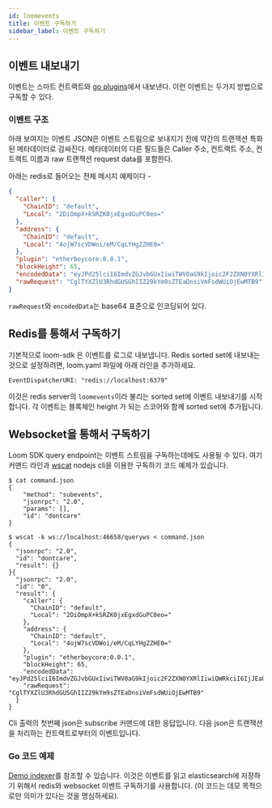 ```yaml
---
id: loomevents
title: 이벤트 구독하기
sidebar_label: 이벤트 구독하기
---
```

## 이벤트 내보내기

이벤트는 스마트 컨트랙트와 [go plugins](./goloomevents)에서 내보낸다. 이런 이벤트는 두가지 방법으로 구독할 수 있다.

### 이벤트 구조

아래 보여지는 이벤트 JSON은 이벤트 스트림으로 보내지기 전에 약간의 트랜잭션 특화된 메타데이터로 감싸진다. 메타데이터의 다른 필드들은 Caller 주소, 컨트랙트 주소, 컨트랙트 이름과 raw 트랜잭션 request data를 포함한다.

아래는 redis로 들어오는 전체 메시지 예제이다 -

```json
{
  "caller": {
    "ChainID": "default",
    "Local": "2DiOmpX+kSRZK0jxEgxdGuPC0eo="
  },
  "address": {
    "ChainID": "default",
    "Local": "4ojW7scVDWoi/eM/CqLYHgZZHE0="
  },
  "plugin": "etherboycore:0.0.1",
  "blockHeight": 65,
  "encodedData": "eyJPd25lciI6ImdvZGJvbGUxIiwiTWV0aG9kIjoic2F2ZXN0YXRlIiwiQWRkciI6IjJEaU9tcFgra1NSWkswanhFZ3hkR3VQQzBlbz0iLCJWYWx1ZSI6MTAxMH0=",
  "rawRequest": "CglTYXZlU3RhdGUSGhIIZ29kYm9sZTEaDnsiVmFsdWUiOjEwMTB9"
}
```

`rawRequest`와 `encodedData`는 base64 표준으로 인코딩되어 있다.

## Redis를 통해서 구독하기

기본적으로 loom-sdk 은 이벤트를 로그로 내보냅니다. Redis sorted set에 내보내는 것으로 설정하려면, loom.yaml 파일에 아래 라인을 추가하세요.

    EventDispatcherURI: "redis://localhost:6379"
    

이것은 redis server의 `loomevents`이라 불리는 sorted set에 이벤트 내보내기를 시작합니다. 각 이벤트는 블록체인 height 가 되는 스코어와 함께 sorted set에 추가됩니다.

## Websocket을 통해서 구독하기

Loom SDK query endpoint는 이벤트 스트림을 구독하는데에도 사용될 수 있다. 여기 커맨드 라인과 [wscat](https://www.npmjs.com/package/wscat2) nodejs cli을 이용한 구독하기 코드 예제가 있습니다.

    $ cat command.json
    {
        "method": "subevents",
        "jsonrpc": "2.0",
        "params": [],
        "id": "dontcare"
    }
    
    $ wscat -k ws://localhost:46658/queryws < command.json
    {
      "jsonrpc": "2.0",
      "id": "dontcare",
      "result": {}
    }{
      "jsonrpc": "2.0",
      "id": "0",
      "result": {
        "caller": {
          "ChainID": "default",
          "Local": "2DiOmpX+kSRZK0jxEgxdGuPC0eo="
        },
        "address": {
          "ChainID": "default",
          "Local": "4ojW7scVDWoi/eM/CqLYHgZZHE0="
        },
        "plugin": "etherboycore:0.0.1",
        "blockHeight": 65,
        "encodedData": "eyJPd25lciI6ImdvZGJvbGUxIiwiTWV0aG9kIjoic2F2ZXN0YXRlIiwiQWRkciI6IjJEaU9tcFgra1NSWkswanhFZ3hkR3VQQzBlbz0iLCJWYWx1ZSI6MTAxMH0=",
        "rawRequest": "CglTYXZlU3RhdGUSGhIIZ29kYm9sZTEaDnsiVmFsdWUiOjEwMTB9"
      }
    }
    

Cli 출력의 첫번째 json은 subscribe 커맨드에 대한 응답입니다. 다음 json은 트랜잭션을 처리하는 컨트랙트로부터의 이벤트입니다.

### Go 코드 예제

[Demo indexer](https://github.com/loomnetwork/etherboy-core/blob/master/tools/cli/indexer/etherboyindexer.go)를 참조할 수 있습니다. 이것은 이벤트를 읽고 elasticsearch에 저장하기 위해서 redis와 websocket 이벤트 구독하기를 사용합니다. (이 코드는 데모 목적으로만 의미가 있다는 것을 명심하세요).